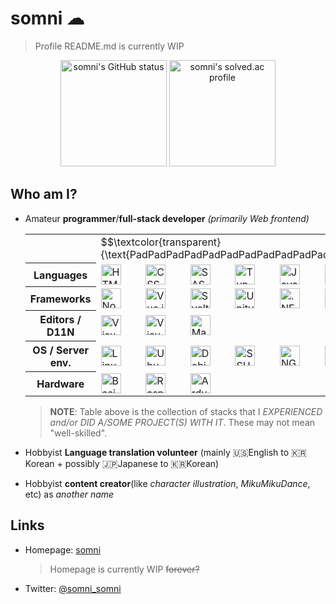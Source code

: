 somni ☁
=======
> Profile README.md is currently WIP

<p align="center">
 <a href="#"><img src="https://github-readme-stats.vercel.app/api?username=somnisomni&theme=gotham" alt="somni's GitHub status" height="170px" /></a>
 <a href="https://solved.ac/sdskykloud"><img src="http://mazassumnida.wtf/api/v2/generate_badge?boj=sdskykloud" alt="somni's solved.ac profile" height="170px" /></a>
</p>

Who am I?
---------
  * Amateur **programmer**/**full-stack developer** *(primarily Web frontend)*
    <table width="400px">
      <tbody>
        <tr>
          <th></th>
          <!-- Workaround for small screens (icon images collapsing) -->
          <td colspan="100">$$\textcolor{transparent}{\text{PadPadPadPadPadPadPadPadPadPadPadPadPadPad}}$$</td>
        </tr>
        <tr>
          <th><strong>Languages</strong></th>
          <td><img alt="HTML5" title="HTML5" height="32px" src="https://cdn.jsdelivr.net/gh/devicons/devicon/icons/html5/html5-original-wordmark.svg"></td>
          <td><img alt="CSS3" title="CSS3" height="32px" src="https://cdn.jsdelivr.net/gh/devicons/devicon/icons/css3/css3-original-wordmark.svg"></td>
          <td><img alt="SASS/SCSS" title="SASS/SCSS" height="32px" src="https://cdn.jsdelivr.net/gh/devicons/devicon/icons/sass/sass-original.svg"></td>
          <td><img alt="TypeScript" title="TypeScript" height="32px" src="https://cdn.jsdelivr.net/gh/devicons/devicon/icons/typescript/typescript-original.svg"></td>
          <td><img alt="JavaScript" title="JavaScript" height="32px" src="https://cdn.jsdelivr.net/gh/devicons/devicon/icons/javascript/javascript-original.svg"></td>
          <td><img alt="C#" title="C#" height="32px" src="https://cdn.jsdelivr.net/gh/devicons/devicon/icons/csharp/csharp-original.svg"></td>
          <td><img alt="Python" title="Python" height="32px" src="https://cdn.jsdelivr.net/gh/devicons/devicon/icons/python/python-original.svg"></td>
        </tr>
        <tr>
          <th><strong>Frameworks</strong></th>
          <td><img alt="Node.js" title="Node.js" height="32px" src="https://cdn.jsdelivr.net/gh/devicons/devicon/icons/nodejs/nodejs-original.svg"></td>
          <td><img alt="Vue.js" title="Vue.js" height="32px" src="https://cdn.jsdelivr.net/gh/devicons/devicon/icons/vuejs/vuejs-original.svg"></td>
          <td><img alt="Svelte" title="Svelte" height="32px" src="https://cdn.jsdelivr.net/gh/devicons/devicon/icons/svelte/svelte-original.svg"></td>
          <td><img alt="Unity" title="Unity" height="32px" src="https://cdn.jsdelivr.net/gh/devicons/devicon/icons/unity/unity-original.svg"></td>
          <td><img alt=".NET Framework" title=".NET Framework" height="32px" src="https://cdn.jsdelivr.net/gh/devicons/devicon/icons/dot-net/dot-net-original.svg"></td>
          <td><img alt=".NET Core" title=".NET Core" height="32px" src="https://cdn.jsdelivr.net/gh/devicons/devicon/icons/dotnetcore/dotnetcore-original.svg"></td>
        </tr>
        <tr>
          <th><strong>Editors / <span alt="Documentation" title="Documentation">D11N</span></strong></th>
          <td><img alt="Visual Studio Code" title="Visual Studio Code" height="32px" src="https://cdn.jsdelivr.net/gh/devicons/devicon/icons/vscode/vscode-original.svg"></td>
          <td><img alt="Visual Studio" title="Visual Studio" height="32px" src="https://cdn.jsdelivr.net/gh/devicons/devicon/icons/visualstudio/visualstudio-plain.svg"></td>
          <td><img alt="Markdown" title="Markdown" height="32px" src="https://cdn.jsdelivr.net/gh/devicons/devicon/icons/markdown/markdown-original.svg"></td>
        </tr>
        <tr>
          <th><strong>OS / Server env.</strong></th>
          <td><img alt="Linux" title="Linux" height="32px" src="https://cdn.jsdelivr.net/gh/devicons/devicon/icons/linux/linux-original.svg"></td>
          <td><img alt="Ubuntu" title="Ubuntu" height="32px" src="https://cdn.jsdelivr.net/gh/devicons/devicon/icons/ubuntu/ubuntu-plain.svg"></td>
          <td><img alt="Debian" title="Debian" height="32px" src="https://cdn.jsdelivr.net/gh/devicons/devicon/icons/debian/debian-original.svg"></td>
          <td><img alt="SSH" title="SSH" height="32px" src="https://cdn.jsdelivr.net/gh/devicons/devicon/icons/ssh/ssh-original.svg"></td>
          <td><img alt="NGINX" title="NGINX" height="32px" src="https://cdn.jsdelivr.net/gh/devicons/devicon/icons/nginx/nginx-original.svg"></td>
          <td><img alt="Podman" title="Podman" height="32px" src="https://cdn.jsdelivr.net/gh/devicons/devicon/icons/podman/podman-original.svg"></td>
          <td><img alt="Docker" title="Docker" height="32px" src="https://cdn.jsdelivr.net/gh/devicons/devicon/icons/docker/docker-original.svg"></td>
        </tr>
        <tr>
          <th><strong>Hardware</strong></th>
          <td><img alt="Basic electrical knowledge" title="Basic electrical knowledge" height="32px" src="https://raw.githubusercontent.com/Templarian/MaterialDesign/master/svg/chip.svg"></td>
          <td><img alt="Raspberry Pi" title="Raspberry Pi" height="32px" src="https://cdn.jsdelivr.net/gh/devicons/devicon/icons/raspberrypi/raspberrypi-original.svg"></td>
          <td><img alt="Arduino" title="Arduino" height="32px" src="https://cdn.jsdelivr.net/gh/devicons/devicon/icons/arduino/arduino-original.svg"></td>
        </tr>
      </tbody>
    </table>

    > **NOTE**: Table above is the collection of stacks that I *EXPERIENCED and/or DID A/SOME PROJECT(S) WITH IT*. These may not mean "well-skilled".
  * Hobbyist **Language translation volunteer** (mainly 🇺🇸English to 🇰🇷Korean + possibly 🇯🇵Japanese to 🇰🇷Korean)
  * Hobbyist **content creator**(like *character illustration*, *MikuMikuDance*, etc) as *another name*

Links
-----
  * Homepage: [somni](https://somni.one)
    > Homepage is currently WIP <s>forever?</s>
  * Twitter: [@somni_somni](https://twitter.com/somni_somni)
